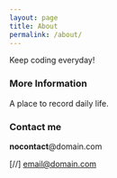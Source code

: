 ```yaml
---
layout: page
title: About
permalink: /about/
---
```


Keep coding everyday!

### More Information

A place to record daily life.

### Contact me

**nocontact**@domain.com

[//] [email@domain.com](mailto:email@domain.com)
